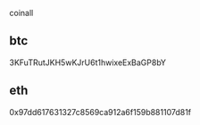 coinall

## btc

3KFuTRutJKH5wKJrU6t1hwixeExBaGP8bY

## eth

0x97dd617631327c8569ca912a6f159b881107d81f
